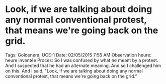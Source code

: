 # Look, if we are talking about doing any normal conventional protest, that means we're going back on the grid.

Tags: Goldenera, UCE-1
Date: 02/05/2015 7:55 AM
Observation heure: heure inventée
Procès: So I was confused by what he meant by a protest. And
I suspected that he had an alternate meaning. And so I
challenged him on this. And I said, "Look, if we are
talking about doing any normal conventional protest, that
means we're going back on the grid.”